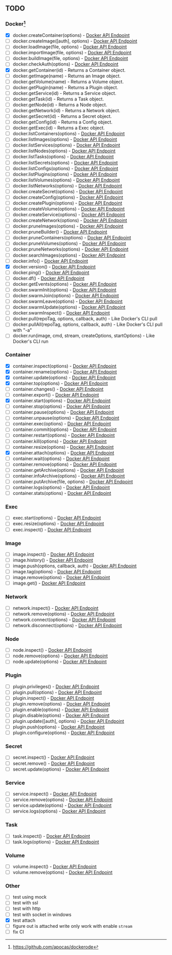## TODO

### Docker[^1]

- [x] docker.createContainer(options) - [Docker API Endpoint](https://docs.docker.com/engine/api/v1.37/#operation/ContainerCreate)
- [ ] docker.createImage([auth], options) - [Docker API Endpoint](https://docs.docker.com/engine/api/v1.37/#operation/ImageCreate)
- [ ] docker.loadImage(file, options) - [Docker API Endpoint](https://docs.docker.com/engine/api/v1.37/#operation/ImageLoad)
- [ ] docker.importImage(file, options) - [Docker API Endpoint](https://docs.docker.com/engine/api/v1.37/#operation/ImageCreate)
- [ ] docker.buildImage(file, options) - [Docker API Endpoint](https://docs.docker.com/engine/api/v1.37/#operation/ImageBuild)
- [ ] docker.checkAuth(options) - [Docker API Endpoint](https://docs.docker.com/engine/api/v1.37/#operation/SystemAuth)
- [x] docker.getContainer(id) - Returns a Container object.
- [ ] docker.getImage(name) - Returns an Image object.
- [ ] docker.getVolume(name) - Returns a Volume object.
- [ ] docker.getPlugin(name) - Returns a Plugin object.
- [ ] docker.getService(id) - Returns a Service object.
- [ ] docker.getTask(id) - Returns a Task object.
- [ ] docker.getNode(id) - Returns a Node object.
- [ ] docker.getNetwork(id) - Returns a Network object.
- [ ] docker.getSecret(id) - Returns a Secret object.
- [ ] docker.getConfig(id) - Returns a Config object.
- [ ] docker.getExec(id) - Returns a Exec object.
- [ ] docker.listContainers(options) - [Docker API Endpoint](https://docs.docker.com/engine/api/v1.37/#operation/ContainerList)
- [ ] docker.listImages(options) - [Docker API Endpoint](https://docs.docker.com/engine/api/v1.37/#operation/ImageList)
- [ ] docker.listServices(options) - [Docker API Endpoint](https://docs.docker.com/engine/api/v1.37/#operation/ServiceList)
- [ ] docker.listNodes(options) - [Docker API Endpoint](https://docs.docker.com/engine/api/v1.37/#operation/NodeList)
- [ ] docker.listTasks(options) - [Docker API Endpoint](https://docs.docker.com/engine/api/v1.37/#operation/TaskList)
- [ ] docker.listSecrets(options) - [Docker API Endpoint](https://docs.docker.com/engine/api/v1.37/#operation/SecretList)
- [ ] docker.listConfigs(options) - [Docker API Endpoint](https://docs.docker.com/engine/api/v1.37/#operation/ConfigList)
- [ ] docker.listPlugins(options) - [Docker API Endpoint](https://docs.docker.com/engine/api/v1.37/#operation/PluginList)
- [ ] docker.listVolumes(options) - [Docker API Endpoint](https://docs.docker.com/engine/api/v1.37/#operation/VolumeList)
- [ ] docker.listNetworks(options) - [Docker API Endpoint](https://docs.docker.com/engine/api/v1.37/#operation/NetworkList)
- [ ] docker.createSecret(options) - [Docker API Endpoint](https://docs.docker.com/engine/api/v1.37/#operation/SecretCreate)
- [ ] docker.createConfig(options) - [Docker API Endpoint](https://docs.docker.com/engine/api/v1.37/#operation/ConfigCreate)
- [ ] docker.createPlugin(options) - [Docker API Endpoint](https://docs.docker.com/engine/api/v1.37/#operation/PluginCreate)
- [ ] docker.createVolume(options) - [Docker API Endpoint](https://docs.docker.com/engine/api/v1.37/#operation/VolumeCreate)
- [ ] docker.createService(options) - [Docker API Endpoint](https://docs.docker.com/engine/api/v1.37/#operation/ServiceCreate)
- [ ] docker.createNetwork(options) - [Docker API Endpoint](https://docs.docker.com/engine/api/v1.37/#operation/NetworkCreate)
- [ ] docker.pruneImages(options) - [Docker API Endpoint](https://docs.docker.com/engine/api/v1.37/#operation/ImagePrune)
- [ ] docker.pruneBuilder() - [Docker API Endpoint](https://docs.docker.com/engine/api/v1.37/#operation/BuildPrune)
- [ ] docker.pruneContainers(options) - [Docker API Endpoint](https://docs.docker.com/engine/api/v1.37/#operation/ContainerPrune)
- [ ] docker.pruneVolumes(options) - [Docker API Endpoint](https://docs.docker.com/engine/api/v1.37/#operation/VolumePrune)
- [ ] docker.pruneNetworks(options) - [Docker API Endpoint](https://docs.docker.com/engine/api/v1.37/#operation/NetworkPrune)
- [ ] docker.searchImages(options) - [Docker API Endpoint](https://docs.docker.com/engine/api/v1.37/#operation/ImageSearch)
- [ ] docker.info() - [Docker API Endpoint](https://docs.docker.com/engine/api/v1.37/#operation/SystemInfo)
- [x] docker.version() - [Docker API Endpoint](https://docs.docker.com/engine/api/v1.37/#operation/SystemVersion)
- [ ] docker.ping() - [Docker API Endpoint](https://docs.docker.com/engine/api/v1.37/#operation/SystemPing)
- [ ] docker.df() - [Docker API Endpoint](https://docs.docker.com/engine/api/v1.37/#operation/SystemDataUsage)
- [ ] docker.getEvents(options) - [Docker API Endpoint](https://docs.docker.com/engine/api/v1.37/#operation/SystemEvents)
- [ ] docker.swarmInit(options) - [Docker API Endpoint](https://docs.docker.com/engine/api/v1.37/#operation/SwarmInit)
- [ ] docker.swarmJoin(options) - [Docker API Endpoint](https://docs.docker.com/engine/api/v1.37/#operation/SwarmJoin)
- [ ] docker.swarmLeave(options) - [Docker API Endpoint](https://docs.docker.com/engine/api/v1.37/#operation/SwarmLeave)
- [ ] docker.swarmUpdate(options) - [Docker API Endpoint](https://docs.docker.com/engine/api/v1.37/#operation/SwarmUpdate)
- [ ] docker.swarmInspect() - [Docker API Endpoint](https://docs.docker.com/engine/api/v1.37/#operation/SwarmInspect)
- [ ] docker.pull(repoTag, options, callback, auth) - Like Docker's CLI pull
- [ ] docker.pullAll(repoTag, options, callback, auth) - Like Docker's CLI pull with "-a"
- [ ] docker.run(image, cmd, stream, createOptions, startOptions) - Like Docker's CLI run

### Container

- [x] container.inspect(options) - [Docker API Endpoint](https://docs.docker.com/engine/api/v1.37/#operation/ContainerInspect)
- [x] container.rename(options) - [Docker API Endpoint](https://docs.docker.com/engine/api/v1.37/#operation/ContainerRename)
- [x] container.update(options) - [Docker API Endpoint](https://docs.docker.com/engine/api/v1.37/#operation/ContainerUpdate)
- [x] container.top(options) - [Docker API Endpoint](https://docs.docker.com/engine/api/v1.37/#operation/ContainerTop)
- [ ] container.changes() - [Docker API Endpoint](https://docs.docker.com/engine/api/v1.37/#operation/ContainerChanges)
- [ ] container.export() - [Docker API Endpoint](https://docs.docker.com/engine/api/v1.37/#operation/ContainerExport)
- [x] container.start(options) - [Docker API Endpoint](https://docs.docker.com/engine/api/v1.37/#operation/ContainerStart)
- [ ] container.stop(options) - [Docker API Endpoint](https://docs.docker.com/engine/api/v1.37/#operation/ContainerStop)
- [ ] container.pause(options) - [Docker API Endpoint](https://docs.docker.com/engine/api/v1.37/#operation/ContainerPause)
- [ ] container.unpause(options) - [Docker API Endpoint](https://docs.docker.com/engine/api/v1.37/#operation/ContainerUnpause)
- [ ] container.exec(options) - [Docker API Endpoint](https://docs.docker.com/engine/api/v1.37/#operation/ContainerExec)
- [ ] container.commit(options) - [Docker API Endpoint](https://docs.docker.com/engine/api/v1.37/#operation/ImageCommit)
- [ ] container.restart(options) - [Docker API Endpoint](https://docs.docker.com/engine/api/v1.37/#operation/ContainerRestart)
- [ ] container.kill(options) - [Docker API Endpoint](https://docs.docker.com/engine/api/v1.37/#operation/ContainerKill)
- [ ] container.resize(options) - [Docker API Endpoint](https://docs.docker.com/engine/api/v1.37/#operation/ContainerResize)
- [x] container.attach(options) - [Docker API Endpoint](https://docs.docker.com/engine/api/v1.37/#operation/ContainerAttach)
- [ ] container.wait(options) - [Docker API Endpoint](https://docs.docker.com/engine/api/v1.37/#operation/ContainerWait)
- [ ] container.remove(options) - [Docker API Endpoint](https://docs.docker.com/engine/api/v1.37/#operation/ContainerDelete)
- [ ] container.getArchive(options) - [Docker API Endpoint](https://docs.docker.com/engine/api/v1.37/#operation/ContainerArchive)
- [ ] container.infoArchive(options) - [Docker API Endpoint](https://docs.docker.com/engine/api/v1.37/#operation/ContainerArchiveInfo)
- [ ] container.putArchive(file, options) - [Docker API Endpoint](https://docs.docker.com/engine/api/v1.37/#operation/PutContainerArchive)
- [ ] container.logs(options) - [Docker API Endpoint](https://docs.docker.com/engine/api/v1.37/#operation/ContainerLogs)
- [ ] container.stats(options) - [Docker API Endpoint](https://docs.docker.com/engine/api/v1.37/#operation/ContainerStats)

### Exec

- [ ] exec.start(options) - [Docker API Endpoint](https://docs.docker.com/engine/api/v1.37/#operation/ExecStart)
- [ ] exec.resize(options) - [Docker API Endpoint](https://docs.docker.com/engine/api/v1.37/#operation/ExecResize)
- [ ] exec.inspect() - [Docker API Endpoint](https://docs.docker.com/engine/api/v1.37/#operation/ExecInspect)

### Image

- [ ] image.inspect() - [Docker API Endpoint](https://docs.docker.com/engine/api/v1.37/#operation/ImageInspect)
- [ ] image.history() - [Docker API Endpoint](https://docs.docker.com/engine/api/v1.37/#operation/ImageHistory)
- [ ] image.push(options, callback, auth) - [Docker API Endpoint](https://docs.docker.com/engine/api/v1.37/#operation/ImagePush)
- [ ] image.tag(options) - [Docker API Endpoint](https://docs.docker.com/engine/api/v1.37/#operation/ImageTag)
- [ ] image.remove(options) - [Docker API Endpoint](https://docs.docker.com/engine/api/v1.37/#operation/ImageDelete)
- [ ] image.get() - [Docker API Endpoint](https://docs.docker.com/engine/api/v1.37/#operation/ImageGet)

### Network

- [ ] network.inspect() - [Docker API Endpoint](https://docs.docker.com/engine/api/v1.37/#operation/NetworkInspect)
- [ ] network.remove(options) - [Docker API Endpoint](https://docs.docker.com/engine/api/v1.37/#operation/NetworkDelete)
- [ ] network.connect(options) - [Docker API Endpoint](https://docs.docker.com/engine/api/v1.37/#operation/NetworkConnect)
- [ ] network.disconnect(options) - [Docker API Endpoint](https://docs.docker.com/engine/api/v1.37/#operation/NetworkDisconnect)

### Node

- [ ] node.inspect() - [Docker API Endpoint](https://docs.docker.com/engine/api/v1.37/#operation/NodeInspect)
- [ ] node.remove(options) - [Docker API Endpoint](https://docs.docker.com/engine/api/v1.37/#operation/NodeDelete)
- [ ] node.update(options) - [Docker API Endpoint](https://docs.docker.com/engine/api/v1.37/#operation/NodeUpdate)

### Plugin

- [ ] plugin.privileges() - [Docker API Endpoint](https://docs.docker.com/engine/api/v1.37/#operation/GetPluginPrivileges)
- [ ] plugin.pull(options) - [Docker API Endpoint](https://docs.docker.com/engine/api/v1.37/#operation/PluginPull)
- [ ] plugin.inspect() - [Docker API Endpoint](https://docs.docker.com/engine/api/v1.37/#operation/PluginInspect)
- [ ] plugin.remove(options) - [Docker API Endpoint](https://docs.docker.com/engine/api/v1.37/#operation/PluginDelete)
- [ ] plugin.enable(options) - [Docker API Endpoint](https://docs.docker.com/engine/api/v1.37/#operation/PluginEnable)
- [ ] plugin.disable(options) - [Docker API Endpoint](https://docs.docker.com/engine/api/v1.37/#operation/PluginDisable)
- [ ] plugin.update([auth], options) - [Docker API Endpoint](https://docs.docker.com/engine/api/v1.37/#operation/PluginUpgrade)
- [ ] plugin.push(options) - [Docker API Endpoint](https://docs.docker.com/engine/api/v1.37/#operation/PluginPush)
- [ ] plugin.configure(options) - [Docker API Endpoint](https://docs.docker.com/engine/api/v1.37/#operation/PluginSet)

### Secret

- [ ] secret.inspect() - [Docker API Endpoint](https://docs.docker.com/engine/api/v1.37/#operation/SecretInspect)
- [ ] secret.remove() - [Docker API Endpoint](https://docs.docker.com/engine/api/v1.37/#operation/SecretDelete)
- [ ] secret.update(options) - [Docker API Endpoint](https://docs.docker.com/engine/api/v1.37/#operation/SecretUpdate)

### Service

- [ ] service.inspect() - [Docker API Endpoint](https://docs.docker.com/engine/api/v1.37/#operation/ServiceInspect)
- [ ] service.remove(options) - [Docker API Endpoint](https://docs.docker.com/engine/api/v1.37/#operation/ServiceDelete)
- [ ] service.update(options) - [Docker API Endpoint](https://docs.docker.com/engine/api/v1.37/#operation/ServiceUpdate)
- [ ] service.logs(options) - [Docker API Endpoint](https://docs.docker.com/engine/api/v1.37/#operation/ServiceLogs)

### Task

- [ ] task.inspect() - [Docker API Endpoint](https://docs.docker.com/engine/api/v1.37/#operation/TaskInspect)
- [ ] task.logs(options) - [Docker API Endpoint](https://docs.docker.com/engine/api/v1.37/#operation/Session)

### Volume

- [ ] volume.inspect() - [Docker API Endpoint](https://docs.docker.com/engine/api/v1.37/#operation/VolumeInspect)
- [ ] volume.remove(options) - [Docker API Endpoint](https://docs.docker.com/engine/api/v1.37/#operation/VolumeDelete)

### Other

- [ ] test using mock
- [ ] test with ssl
- [ ] test with http
- [ ] test with socket in windows
- [x] test attach
- [ ] figure out is attached write only work with enable `stream`
- [ ] fix CI

[^1]: https://github.com/apocas/dockerode

